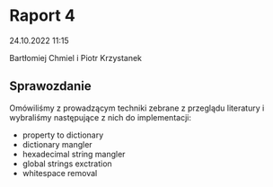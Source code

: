 # Raport 4

24.10.2022 11:15

Bartłomiej Chmiel i Piotr Krzystanek

## Sprawozdanie

Omówiliśmy z prowadzącym techniki zebrane z przeglądu literatury i wybraliśmy następujące z nich do implementacji:

- property to dictionary
- dictionary mangler
- hexadecimal string mangler
- global strings exctration
- whitespace removal
